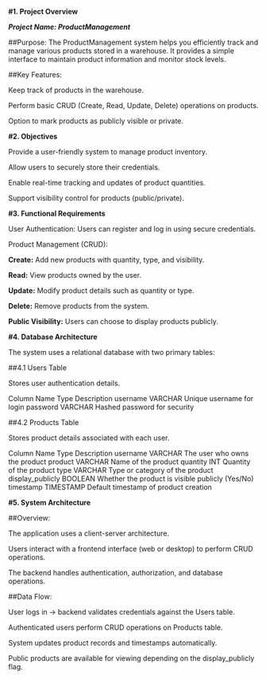 **#1. Project Overview**

***Project Name: ProductManagement***

##Purpose:
The ProductManagement system helps you efficiently track and manage various products stored in a warehouse. It provides a simple interface to maintain product information and monitor stock levels.

##Key Features:

Keep track of products in the warehouse.

Perform basic CRUD (Create, Read, Update, Delete) operations on products.

Option to mark products as publicly visible or private.

**#2. Objectives**

Provide a user-friendly system to manage product inventory.

Allow users to securely store their credentials.

Enable real-time tracking and updates of product quantities.

Support visibility control for products (public/private).

**#3. Functional Requirements**

User Authentication: Users can register and log in using secure credentials.

Product Management (CRUD):

**Create:** Add new products with quantity, type, and visibility.

**Read:** View products owned by the user.

**Update:** Modify product details such as quantity or type.

**Delete:** Remove products from the system.

**Public Visibility:** Users can choose to display products publicly.

**#4. Database Architecture**

The system uses a relational database with two primary tables:

##4.1 Users Table

Stores user authentication details.

Column Name	Type	Description
username	VARCHAR	Unique username for login
password	VARCHAR	Hashed password for security


##4.2 Products Table

Stores product details associated with each user.

Column Name	Type	Description
username	VARCHAR	The user who owns the product
product	VARCHAR	Name of the product
quantity	INT	Quantity of the product
type	VARCHAR	Type or category of the product
display_publicly	BOOLEAN	Whether the product is visible publicly (Yes/No)
timestamp	TIMESTAMP	Default timestamp of product creation

**#5. System Architecture**

##Overview:

The application uses a client-server architecture.

Users interact with a frontend interface (web or desktop) to perform CRUD operations.

The backend handles authentication, authorization, and database operations.

##Data Flow:

User logs in → backend validates credentials against the Users table.

Authenticated users perform CRUD operations on Products table.

System updates product records and timestamps automatically.

Public products are available for viewing depending on the display_publicly flag.